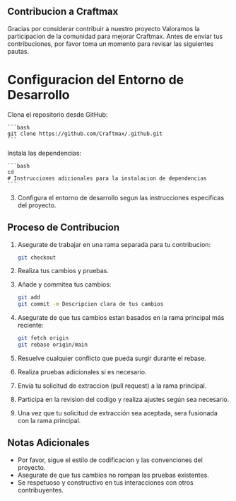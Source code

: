## Contribucion a Craftmax

Gracias por considerar contribuir a nuestro proyecto Valoramos la participacion de la comunidad para mejorar Craftmax. Antes de enviar tus contribuciones, por favor toma un momento para revisar las siguientes pautas.

# Configuracion del Entorno de Desarrollo

Clona el repositorio desde GitHub:

    ```bash
    git clone https://github.com/Craftmax/.github.git
    ```

Instala las dependencias:

    ```bash
    cd 
    # Instrucciones adicionales para la instalacion de dependencias
    ```

3. Configura el entorno de desarrollo segun las instrucciones especificas del proyecto.

## Proceso de Contribucion

1. Asegurate de trabajar en una rama separada para tu contribucion:

    ```bash
    git checkout 
    ```

2. Realiza tus cambios y pruebas.

3. Añade y commitea tus cambios:

    ```bash
    git add 
    git commit -m Descripcion clara de tus cambios
    ```

4. Asegurate de que tus cambios estan basados en la rama principal más reciente:

    ```bash
    git fetch origin
    git rebase origin/main
    ```

5. Resuelve cualquier conflicto que pueda surgir durante el rebase.

6. Realiza pruebas adicionales si es necesario.

7. Envía tu solicitud de extraccion (pull request) a la rama principal.

8. Participa en la revision del codigo y realiza ajustes según sea necesario.

9. Una vez que tu solicitud de extracción sea aceptada, sera fusionada con la rama principal.

## Notas Adicionales

- Por favor, sigue el estilo de codificacion y las convenciones del proyecto.
- Asegurate de que tus cambios no rompan las pruebas existentes.
- Se respetuoso y constructivo en tus interacciones con otros contribuyentes.
